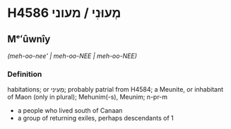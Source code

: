 # H4586 מְעוּנִי / מעוני

## Mᵉʻûwnîy

_(meh-oo-nee' | meh-oo-NEE | meh-oo-NEE)_

### Definition

habitations; or מְעִינִי; probably patrial from H4584; a Meunite, or inhabitant of Maon (only in plural); Mehunim(-s), Meunim; n-pr-m

- a people who lived south of Canaan
- a group of returning exiles, perhaps descendants of 1
